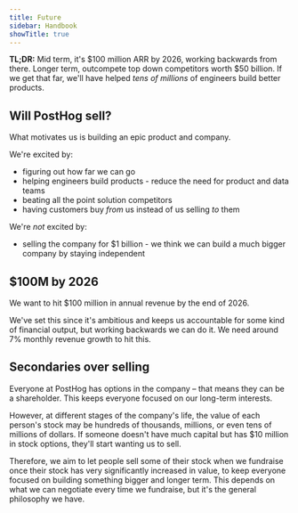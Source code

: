 ```yaml
---
title: Future
sidebar: Handbook
showTitle: true
---
```


**TL;DR:** Mid term, it's $100 million ARR by 2026, working backwards from there. Longer term, outcompete top down competitors worth $50 billion. If we get that far, we'll have helped _tens of millions_ of engineers build better products.

## Will PostHog sell?

What motivates us is building an epic product and company.

We're excited by:

* figuring out how far we can go
* helping engineers build products - reduce the need for product and data teams
* beating all the point solution competitors
* having customers buy _from_ us instead of us selling _to_ them

We're *not* excited by:

* selling the company for $1 billion - we think we can build a much bigger company by staying independent

## $100M by 2026

We want to hit $100 million in annual revenue by the end of 2026.

We've set this since it's ambitious and keeps us accountable for some kind of financial output, but working backwards we can do it. We need around 7% monthly revenue growth to hit this.

## Secondaries over selling

Everyone at PostHog has options in the company – that means they can be a shareholder. This keeps everyone focused on our long-term interests.

However, at different stages of the company's life, the value of each person's stock may be hundreds of thousands, millions, or even tens of millions of dollars. If someone doesn't have much capital but has $10 million in stock options, they'll start wanting us to sell.

Therefore, we aim to let people sell some of their stock when we fundraise once their stock has very significantly increased in value, to keep everyone focused on building something bigger and longer term. This depends on what we can negotiate every time we fundraise, but it's the general philosophy we have.